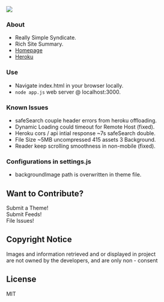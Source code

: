 <img src='https://img.shields.io/github/license/acktic/acktic.github.io?style=social'>

### About

  - Really Simple Syndicate.
  - Rich Site Summary.
  - [Homepage](https://acktic.github.io "Homepage")
  - [Heroku](https://acktic.herokuapp.com "Heroku")

### Use

  - Navigate index.html in your browser locally.
  - `node app.js` web server @ localhost:3000.

### Known Issues

* safeSearch couple header errors from heroku offloading.
* Dynamic Loading could timeout for Remote Host  (fixed).
* Heroku cors / api intial response ~7s safeSearch double.
* File Size ~5MB uncompressed 415 assets 3 Background.
* Reader keep scrolling smoothness in non-mobile (fixed).

### Configurations in settings.js

* backgroundImage path is overwritten in theme file.

Want to Contribute?
----

Submit a Theme!<br>
Submit Feeds!<br>
File Issues!<br>

Copyright Notice
----

Images and information retrieved and or displayed in project<br> are not owned by the developers, and are only non - consent

License
----

MIT
